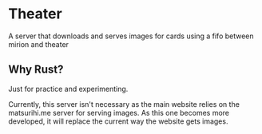 # Theater
A server that downloads and serves images for cards using a fifo between mirion and theater

## Why Rust?
Just for practice and experimenting.

Currently, this server isn't necessary as the main website relies on the matsurihi.me server for serving images. As this one becomes more developed, it will replace the current way the website gets images.